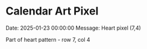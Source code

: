 # Calendar Art Pixel

Date: 2025-01-23 00:00:00
Message: Heart pixel (7,4)

Part of heart pattern - row 7, col 4
